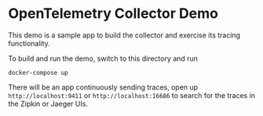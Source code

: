 # OpenTelemetry Collector Demo

This demo is a sample app to build the collector and exercise its tracing functionality.

To build and run the demo, switch to this directory and run

`docker-compose up`

There will be an app continuously sending traces, open
up `http://localhost:9411` or `http://localhost:16686` to search for the traces in the
Zipkin or Jaeger UIs.